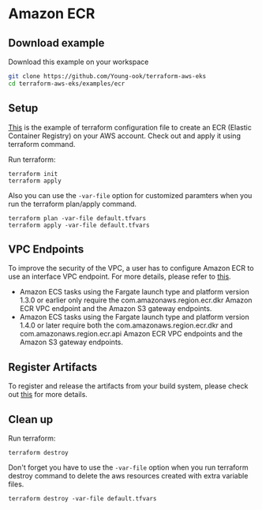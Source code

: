 # Amazon ECR

## Download example
Download this example on your workspace
```sh
git clone https://github.com/Young-ook/terraform-aws-eks
cd terraform-aws-eks/examples/ecr
```

## Setup
[This](https://github.com/Young-ook/terraform-aws-eks/blob/main/examples/ecr/main.tf) is the example of terraform configuration file to create an ECR (Elastic Container Registry) on your AWS account. Check out and apply it using terraform command.

Run terraform:
```
terraform init
terraform apply
```
Also you can use the `-var-file` option for customized paramters when you run the terraform plan/apply command.
```
terraform plan -var-file default.tfvars
terraform apply -var-file default.tfvars
```

## VPC Endpoints
To improve the security of the VPC, a user has to configure Amazon ECR to use an interface VPC endpoint. For more details, please refer to [this](https://github.com/Young-ook/terraform-aws-eks/blob/main/modules/ecr).

* Amazon ECS tasks using the Fargate launch type and platform version 1.3.0 or earlier only require the com.amazonaws.region.ecr.dkr Amazon ECR VPC endpoint and the Amazon S3 gateway endpoints.
* Amazon ECS tasks using the Fargate launch type and platform version 1.4.0 or later require both the com.amazonaws.region.ecr.dkr and com.amazonaws.region.ecr.api Amazon ECR VPC endpoints and the Amazon S3 gateway endpoints.

## Register Artifacts
To register and release the artifacts from your build system, please check out [this](https://github.com/Young-ook/terraform-aws-eks/blob/main/modules/ecr) for more details.

## Clean up
Run terraform:
```
terraform destroy
```
Don't forget you have to use the `-var-file` option when you run terraform destroy command to delete the aws resources created with extra variable files.
```
terraform destroy -var-file default.tfvars
```
